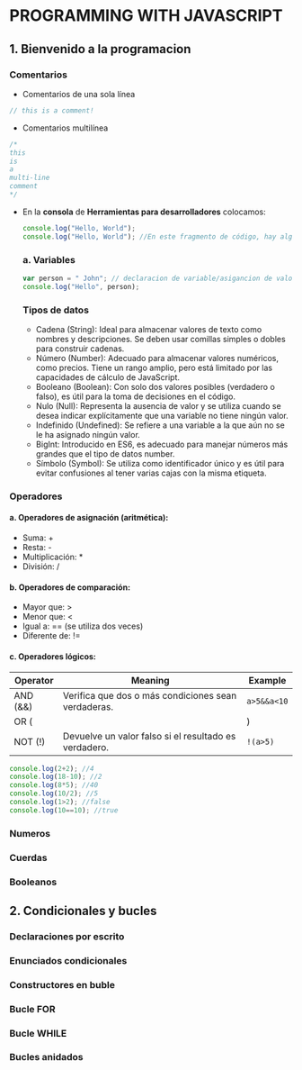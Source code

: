 # PROGRAMMING WITH JAVASCRIPT
## 1. Bienvenido a la programacion
### Comentarios
- Comentarios de una sola línea 
```javascript
// this is a comment!
```
- Comentarios multilínea
```javascript
/*
this
is
a
multi-line
comment
*/
```
- En la **consola** de **Herramientas para desarrolladores** colocamos:
  ```javascript
  console.log("Hello, World");
  console.log("Hello, World"); //En este fragmento de código, hay algunos añadidos: el tamaño de la fuente es diferente y el color es azul: 
  ```
  ### a. Variables
  ```javascript
  var person = " John"; // declaracion de variable/asigancion de valor 
  console.log("Hello", person);
  
  ```
  ### Tipos de datos
  - Cadena (String): Ideal para almacenar valores de texto como nombres y descripciones. Se deben usar comillas simples o dobles para construir cadenas.
  - Número (Number): Adecuado para almacenar valores numéricos, como precios. Tiene un rango amplio, pero está limitado por las capacidades de cálculo de JavaScript.
  - Booleano (Boolean): Con solo dos valores posibles (verdadero o falso), es útil para la toma de decisiones en el código.
  - Nulo (Null): Representa la ausencia de valor y se utiliza cuando se desea indicar explícitamente que una variable no tiene ningún valor.
  - Indefinido (Undefined): Se refiere a una variable a la que aún no se le ha asignado ningún valor.
  - BigInt: Introducido en ES6, es adecuado para manejar números más grandes que el tipo de datos number.
  - Símbolo (Symbol): Se utiliza como identificador único y es útil para evitar confusiones al tener varias cajas con la misma etiqueta.
### Operadores

#### a. Operadores de asignación (aritmética):
- Suma: +
- Resta: -
- Multiplicación: *
- División: /

#### b. Operadores de comparación:
- Mayor que: >
- Menor que: <
- Igual a: == (se utiliza dos veces)
- Diferente de: !=

#### c. Operadores lógicos:
| Operator | Meaning | Example |
| --- | --- | ---|
| AND (&&) | Verifica que dos o más condiciones sean verdaderas. | `a>5&&a<10` |
| OR (||) | Verifica que al menos una de las condiciones sea verdadera. | `a>5||a>10` |
| NOT (!) | Devuelve un valor falso si el resultado es verdadero. | `!(a>5)` |
```javascript
console.log(2+2); //4
console.log(18-10); //2
console.log(8*5); //40
console.log(10/2); //5
console.log(1>2); //false
console.log(10==10); //true
```
  ### Numeros
  ### Cuerdas
  ### Booleanos
  ## 2. Condicionales y bucles
  ### Declaraciones por escrito
  ### Enunciados condicionales
  ### Constructores en buble
  ### Bucle FOR
  ### Bucle WHILE
  ### Bucles anidados
